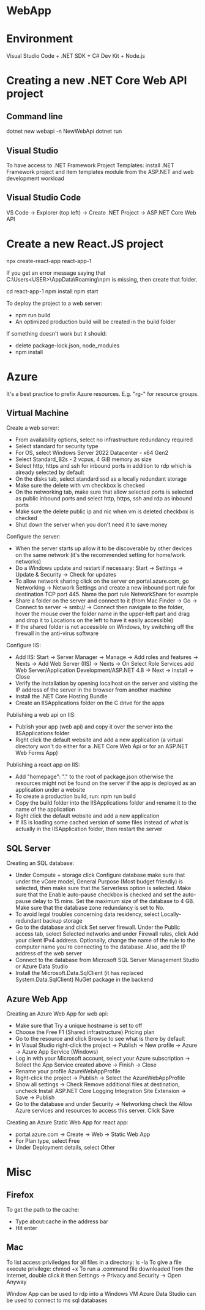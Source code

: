 WebApp
======

# Environment

Visual Studio Code + .NET SDK + C# Dev Kit + Node.js

# Creating a new .NET Core Web API project

## Command line

dotnet new webapi -n NewWebApi
dotnet run

## Visual Studio

To have access to .NET Framework Project Templates: install .NET Framework project and item templates module from the ASP.NET and web development workload

## Visual Studio Code

VS Code -> Explorer (top left) -> Create .NET Project -> ASP.NET Core Web API

# Create a new React.JS project

npx create-react-app react-app-1

If you get an error message saying that C:\Users\<USER>\AppData\Roaming\npm is missing, then create that folder.

cd react-app-1
npm install
npm start

To deploy the project to a web server:
- npm run build
- An optimized production build will be created in the build folder

If something doesn't work but it should:
- delete package-lock.json, node_modules
- npm install

# Azure

It's a best practice to prefix Azure resources. E.g. "rg-" for resource groups.

## Virtual Machine

Create a web server:
- From availability options, select no infrastructure redundancy required
- Select standard for security type
- For OS, select Windows Server 2022 Datacenter - x64 Gen2
- Select Standard_B2s - 2 vcpus, 4 GiB memory as size
- Select http, https and ssh for inbound ports in addition to rdp which is already selected by default
- On the disks tab, select standard ssd as a locally redundant storage
- Make sure the delete with vm checkbox is checked
- On the networking tab, make sure that allow selected ports is selected as public inbound ports and select http, https, ssh and rdp as inbound ports
- Make sure the delete public ip and nic when vm is deleted checkbox is checked
- Shut down the server when you don't need it to save money

Configure the server:
- When the server starts up allow it to be discoverable by other devices on the same network (it's the recommended setting for home/work networks)
- Do a Windows update and restart if necessary: Start -> Settings -> Update & Security -> Check for updates
- To allow network sharing click on the server on portal.azure.com, go Networking -> Network Settings and create a new inbound port rule for destination TCP port 445. Name the port rule NetworkShare for example
- Share a folder on the server and connect to it (from Mac Finder -> Go -> Connect to server -> smb://<IP address> -> Connect then navigate to the folder, hover the mouse over the folder name in the upper-left part and drag and drop it to Locations on the left to have it easily accessible)
- If the shared folder is not accessible on Windows, try switching off the firewall in the anti-virus software

Configure IIS:
- Add IIS: Start -> Server Manager -> Manage -> Add roles and features -> Nexts -> Add Web Server (IIS) -> Nexts -> On Select Role Services add Web Server/Application Development/ASP.NET 4.8 -> Next -> Install -> Close
- Verify the installation by opening localhost on the server and visiting the IP address of the server in the browser from another machine
- Install the .NET Core Hosting Bundle
- Create an IISApplications folder on the C drive for the apps

Publishing a web api on IIS:
- Publish your app (web api) and copy it over the server into the IISApplications folder
- Right click the default website and add a new application (a virtual directory won't do either for a .NET Core Web Api or for an ASP.NET Web Forms App)

Publishing a react app on IIS:
- Add "homepage": "." to the root of package.json otherwise the resources might not be found on the server if the app is deployed as an application under a website
- To create a production build, run: npm run build
- Copy the build folder into the IISApplications folder and rename it to the name of the application
- Right click the default website and add a new application
- If IIS is loading some cached version of some files instead of what is actually in the IISApplication folder, then restart the server

## SQL Server

Creating an SQL database:
- Under Compute + storage click Configure database make sure that under the vCore model, General Purpose (Most budget friendly) is selected, then make sure that the Serverless option is selected. Make sure that the Enable auto-pause checkbox is checked and set the auto-pause delay to 15 mins. Set the maximum size of the database to 4 GB. Make sure that the database zone redundancy is set to No.
- To avoid legal troubles concerning data residency, select Locally-redundant backup storage
- Go to the database and click Set server firewall. Under the Public access tab, select Selected networks and under Firewall rules, click Add your client IPv4 address. Optionally, change the name of the rule to the computer name you're connecting to the database. Also, add the IP address of the web server
- Connect to the database from Microsoft SQL Server Management Studio or Azure Data Studio
- Install the Microsoft.Data.SqlClient (it has replaced System.Data.SqlClient) NuGet package in the backend

## Azure Web App

Creating an Azure Web App for web api:
- Make sure that Try a unique hostname is set to off
- Choose the Free F1 (Shared infrastructure) Pricing plan
- Go to the resource and click Browse to see what is there by default
- In Visual Studio right-click the project -> Publish -> New profile -> Azure -> Azure App Service (Windows)
- Log in with your Microsoft account, select your Azure subscription -> Select the App Service created above -> Finish -> Close
- Rename your profile AzureWebAppProfile
- Right-click the project -> Publish -> Select the AzureWebAppProfile
- Show all settings -> Check Remove additional files at destination, uncheck Install ASP.NET Core Logging Integration Site Extension -> Save -> Publish
- Go to the database and under Security -> Networking check the Allow Azure services and resources to access this server. Click Save

Creating an Azure Static Web App for react app:
- portal.azure.com -> Create -> Web -> Static Web App
- For Plan type, select Free
- Under Deployment details, select Other

# Misc

## Firefox

To get the path to the cache:
- Type about:cache in the address bar
- Hit enter

## Mac

To list access priviledges for all files in a directory: ls -la
To give a file execute privilege: chmod +x <filename>
To run a .command file downloaded from the Internet, double click it then Settings -> Privacy and Security -> Open Anyway

Window App can be used to rdp into a Windows VM
Azure Data Studio can be used to connect to ms sql databases
